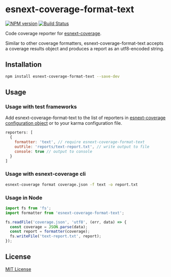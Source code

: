 # esnext-coverage-format-text

[![NPM version](http://img.shields.io/npm/v/esnext-coverage-format-text.svg)](https://www.npmjs.org/package/esnext-coverage-format-text)
[![Build Status](https://travis-ci.org/olegskl/esnext-coverage-format-text.svg?branch=master)](https://travis-ci.org/olegskl/esnext-coverage-format-text)

Code coverage reporter for [esnext-coverage](https://github.com/esnext-coverage/esnext-coverage).

Similar to other coverage formatters, esnext-coverage-format-text accepts a coverage results object and produces a report as an utf8-encoded string.

## Installation

```bash
npm install esnext-coverage-format-text --save-dev
```

## Usage

### Usage with test frameworks

Add esnext-coverage-format-text to the list of reporters in [esnext-coverage configuration object](https://github.com/esnext-coverage/karma-esnext-coverage-reporter#usage) or to your karma configuration file.

```js
reporters: [
  {
    formatter: 'text', // require esnext-coverage-format-text
    outFile: 'reports/text-report.txt', // write output to file
    console: true // output to console
  }
]
```

### Usage with esnext-coverage cli

```bash
esnext-coverage format coverage.json -f text -o report.txt
```

### Usage in Node

```js
import fs from 'fs';
import formatter from 'esnext-coverage-format-text';

fs.readFile('coverage.json', 'utf8', (err, data) => {
  const coverage = JSON.parse(data);
  const report = formatter(coverage);
  fs.writeFile('text-report.txt', report);
});
```

## License

[MIT License](http://opensource.org/licenses/MIT)
